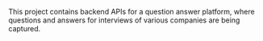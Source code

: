  This project contains backend APIs for a question answer platform, where questions and answers for
 interviews of various companies are being captured.
